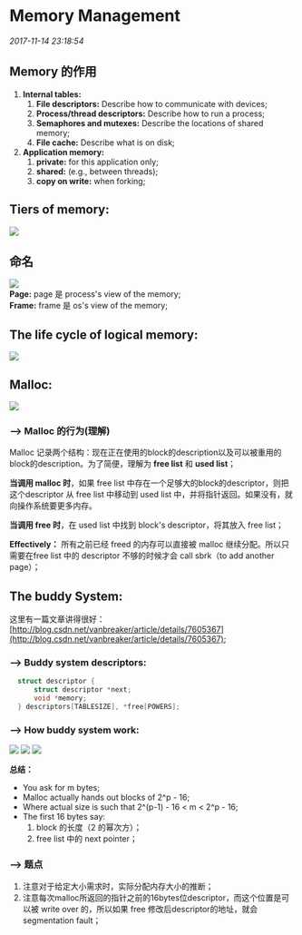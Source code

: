 # Memory Management

_2017-11-14 23:18:54_

## Memory 的作用

1. **Internal tables:**  
   1. **File descriptors:** Describe how to communicate with devices;
   2. **Process/thread descriptors:** Describe how to run a process;
   3. **Semaphores and mutexes:** Describe the locations of shared memory;
   4. **File cache:** Describe what is on disk;
2. **Application memory:**
   1. **private:** for this application only;
   2. **shared:** \(e.g., between threads\);
   3. **copy on write:** when forking;

## Tiers of memory:

![](../.gitbook/assets/screen-shot-2017-11-15-at-12.41.53-am%20%281%29%20%281%29.png)

## 命名

![](../.gitbook/assets/screen-shot-2017-11-15-at-12.59.43-am%20%281%29.png)   
 **Page:** page 是 process's view of the memory;  
**Frame:** frame 是 os's view of the memory;

## The life cycle of logical memory:

![](../.gitbook/assets/Screen%20Shot%202017-11-15%20at%202.07.47%20AM.png)

## Malloc:

![](../.gitbook/assets/Screen%20Shot%202017-11-15%20at%202.12.03%20AM%20%281%29.png)

### --&gt; Malloc 的行为\(理解\)

Malloc 记录两个结构：现在正在使用的block的description以及可以被重用的block的description。为了简便，理解为 **free list** 和 **used list**；

**当调用 malloc 时**，如果 free list 中存在一个足够大的block的descriptor，则把这个descriptor 从 free list 中移动到 used list 中，并将指针返回。如果没有，就向操作系统要更多内存。

**当调用 free 时**，在 used list 中找到 block's descriptor，将其放入 free list；

**Effectively：** 所有之前已经 freed 的内存可以直接被 malloc 继续分配。所以只需要在free list 中的 descriptor 不够的时候才会 call sbrk（to add another page）；

## The buddy System:

这里有一篇文章讲得很好：[http://blog.csdn.net/vanbreaker/article/details/7605367](http://blog.csdn.net/vanbreaker/article/details/7605367);

### --&gt; Buddy system descriptors:

```c
  struct descriptor {
      struct descriptor *next;
      void *memory;
  } descriptors[TABLESIZE], *free[POWERS];
```

### --&gt; How buddy system work:

![](../.gitbook/assets/screen-shot-2017-11-15-at-10.22.14-am.png) ![](../.gitbook/assets/screen-shot-2017-11-15-at-10.23.57-am%20%281%29.png) ![](../.gitbook/assets/screen-shot-2017-11-15-at-10.25.36-am%20%281%29%20%281%29.png)

**总结：**

* You ask for m bytes;
* Malloc actually hands out blocks of 2^p - 16;
* Where actual size is such that 2^\(p-1\) - 16 &lt; m &lt; 2^p - 16;
* The first 16 bytes say: 
  1. block 的长度（2 的幂次方）；
  2. free list 中的 next pointer；

### --&gt; 题点

1. 注意对于给定大小需求时，实际分配内存大小的推断；
2. 注意每次malloc所返回的指针之前的16bytes位descriptor，而这个位置是可以被 write over 的，所以如果 free 修改后descriptor的地址，就会 segmentation fault；


